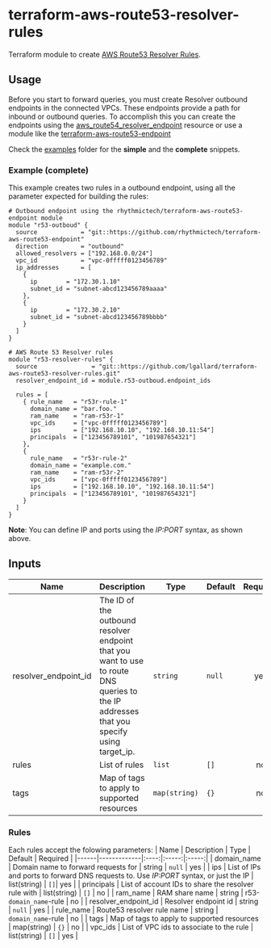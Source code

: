 ﻿# terraform-aws-route53-resolver-rules

Terraform module to create [AWS Route53 Resolver Rules](https://docs.aws.amazon.com/Route53/latest/DeveloperGuide/resolver.html/).

## Usage

Before you start to forward queries, you must create  Resolver outbound endpoints in the connected VPCs. These endpoints provide a path for inbound or outbound queries. To accomplish this you can create the endpoints using the [aws_route54_resolver_endpoint](https://www.terraform.io/docs/providers/aws/r/route53_resolver_endpoint.html) resource or use a module like the [terraform-aws-route53-endpoint](https://github.com/rhythmictech/terraform-aws-route53-endpoint)

Check the [examples](examples/) folder for the **simple** and the **complete** snippets.

### Example (complete)

This example creates two rules in a outbound endpoint, using all the parameter expected for building the rules:

```
# Outbound endpoint using the rhythmictech/terraform-aws-route53-endpoint module
module "r53-outboud" {
  source            = "git::https://github.com/rhythmictech/terraform-aws-route53-endpoint"
  direction         = "outbound"
  allowed_resolvers = ["192.168.0.0/24"]
  vpc_id            = "vpc-0fffff0123456789"
  ip_addresses      = [
    {
      ip        = "172.30.1.10"
      subnet_id = "subnet-abcd123456789aaaa"
    },
    {
      ip        = "172.30.2.10"
      subnet_id = "subnet-abcd123456789bbbb"
    }
  ]
}

# AWS Route 53 Resolver rules
module "r53-resolver-rules" {
  source               = "git::https://github.com/lgallard/terraform-aws-route53-resolver-rules.git"
  resolver_endpoint_id = module.r53-outboud.endpoint_ids

  rules = [
    { rule_name   = "r53r-rule-1"
      domain_name = "bar.foo."
      ram_name    = "ram-r53r-1"
      vpc_ids     = ["vpc-0fffff0123456789"]
      ips         = ["192.168.10.10", "192.168.10.11:54"]
      principals  = ["123456789101", "101987654321"]
    },
    {
      rule_name   = "r53r-rule-2"
      domain_name = "example.com."
      ram_name    = "ram-r53r-2"
      vpc_ids     = ["vpc-0fffff0123456789"]
      ips         = ["192.168.10.10", "192.168.10.11:54"]
      principals  = ["123456789101", "101987654321"]
    }
  ]
}

```

**Note**: You can define IP and ports using the *IP:PORT* syntax, as shown above.

## Inputs

| Name | Description | Type | Default | Required |
|------|-------------|------|---------|:--------:|
| resolver\_endpoint\_id | The ID of the outbound resolver endpoint that you want to use to route DNS queries to the IP addresses that you specify using target\_ip. | `string` | `null` | yes |
| rules | List of rules | `list` | `[]` | no |
| tags | Map of tags to apply to supported resources | `map(string)` | `{}` | no |

### Rules
Each rules accept the folowing parameters:
| Name | Description | Type | Default | Required |
|------|-------------|:----:|:-----:|:-----:|
| domain\_name | Domain name to forward requests for | string | `null` | yes |
| ips | List of IPs and ports to forward DNS requests to. Use *IP:PORT* syntax, or just the IP | list(string) | `[]`| yes |
| principals | List of account IDs to share the resolver rule with | list(string) | `[]` | no |
| ram\_name | RAM share name | string | r53-`domain_name`-rule | no |
| resolver\_endpoint\_id | Resolver endpoint id | string | `null` | yes |
| rule\_name | Route53 resolver rule name | string | `domain_name`-rule | no |
| tags | Map of tags to apply to supported resources | map(string) | `{}` | no |
| vpc\_ids | List of VPC ids to associate to the rule | list(string) | `[]` | yes |

